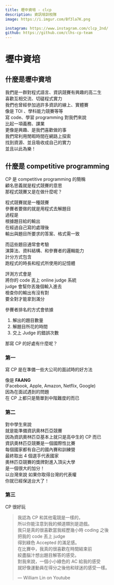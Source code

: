 ```yaml
---
title: 壢中資培 - clcp
description: 資訊培訓校隊
image: https://i.imgur.com/Bf3la7K.png

instagram: https://www.instagram.com/clcp_2nd/
github: https://github.com/clhs-cp-team
---
```


# 壢中資培

## 什麼是壢中資培

我們是一群對程式語言、資訊競賽有興趣的高二生  
喜歡互相交流、切磋程式實力  
我們也曾經參加過許多資訊的線上、實體賽  
像是 TOI 、學科能力競賽等等  
寫 code、學習 programming 對我們來說  
比起一項義務、課業  
更像是興趣、是我們喜歡做的事  
我們常利用閒暇時間在網路上探索  
找到資源、並且吸收成自己的實力  
並且以此為樂！

## 什麼是 competitive programming

CP 是 competitive programming 的簡稱  
顧名思義就是程式競賽的意思  
那程式競賽又是在做什麼呢？

程式競賽就是一種競賽  
參賽者要做的就是用程式去解題目  
過程是  
根據題目給的輸出  
在經過自己寫的處理後  
輸出與題目所要求的答案、格式需一致

而這些題目通常會考驗  
演算法、資料結構、和參賽者的邏輯能力  
計分方式包含  
跑程式的時長和程式所使用的記憶體

評測方式會是  
將你的 code 丟上 online judge 系統  
judge 會幫你丟幾個輸入進去  
檢查你的輸出有沒有對  
要全對才能拿到滿分

參賽者排名的方式會依據

1. 解出的題目數量
2. 解題目所花的時間
3. 交上 Judge 的錯誤次數

那寫 CP 的好處有什麼呢？

### 第一

寫 CP 是在準備一些大公司的面試時的好方法

像是 **FAANG**  
(Facebook, Apple, Amazon, Netflix, Google)  
因為在面試遇到的問題  
在 CP 上都只是簡單到中階難度的而已

### 第二

對中學生來說  
就是能準備資訊奧林匹亞競賽  
因為資訊奧林匹亞基本上就只是高中生的 CP 而已  
資訊奧林匹亞競賽是一個國際性比賽  
每個國家都有自己的國內賽和訓練營  
最終取出 4 個選手代表國家  
奧林匹亞競賽的獎牌對進入頂尖大學  
是一個很大的加分！  
以台灣來說 如果你取得台灣的代表權  
你就已經保送台大了！

### 第三

CP 很好玩

> 我認為 CP 和其他電競是一樣的，  
> 所以你能注意到我的頻道類別是遊戲。  
> 我只是真的很喜歡當我經歷幾小時 coding 之後  
> 把我的 code 丟上 judge  
> 得到綠色 Accepted 的滿足感。  
> 在比賽中，我真的很喜歡在時間結束前  
> 絞盡腦汁想出題目解答的感受。  
> 對我來說，一個小小綠色的 AC 給我的感受  
> 就好像運動員在得分之後他和球迷的感受一樣。
>
> — William Lin on Youtube
